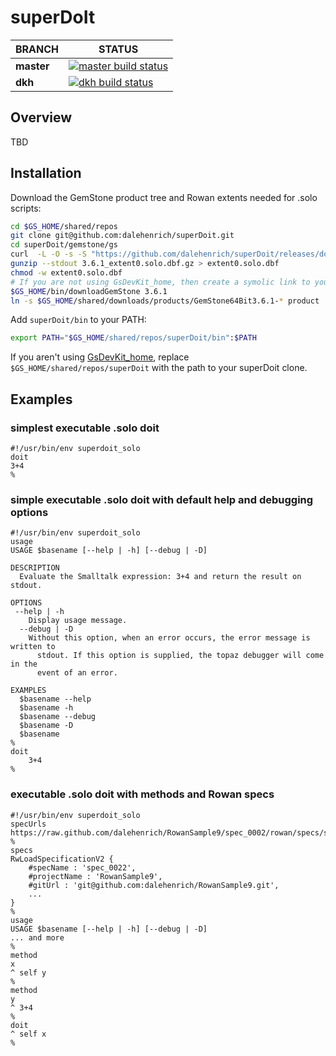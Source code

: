 # superDoIt

BRANCH | STATUS
------------- | -------------
**master** | [![**master** build status](https://github.com/dalehenrich/superDoit/actions/workflows/ci.yml/badge.svg?branch=master)](https://github.com/dalehenrich/superDoit/actions)
**dkh** | [![**dkh** build status](https://github.com/dalehenrich/superDoit/actions/workflows/ci.yml/badge.svg?branch=dkh)](https://github.com/dalehenrich/superDoit/actions)

## Overview
TBD

## Installation
Download the GemStone product tree and Rowan extents needed for .solo scripts:
```bash
cd $GS_HOME/shared/repos
git clone git@github.com:dalehenrich/superDoit.git
cd superDoit/gemstone/gs
curl  -L -O -s -S "https://github.com/dalehenrich/superDoit/releases/download/v0.1.0/3.6.1_extent0.solo.dbf.gz"
gunzip --stdout 3.6.1_extent0.solo.dbf.gz > extent0.solo.dbf
chmod -w extent0.solo.dbf
# If you are not using GsDevKit_home, then create a symolic link to your 3.6.1 product truee
$GS_HOME/bin/downloadGemStone 3.6.1
ln -s $GS_HOME/shared/downloads/products/GemStone64Bit3.6.1-* product
```
Add `superDoit/bin` to your PATH:
```bash
export PATH="$GS_HOME/shared/repos/superDoit/bin":$PATH
````
If you aren't using [GsDevKit_home](https://github.com/GsDevKit/GsDevKit_home), replace `$GS_HOME/shared/repos/superDoit` with the path to your superDoit clone.

## Examples
### simplest executable .solo doit 
```
#!/usr/bin/env superdoit_solo
doit
3+4
%
```
### simple executable .solo doit with default help and debugging options
```
#!/usr/bin/env superdoit_solo
usage
USAGE $basename [--help | -h] [--debug | -D]

DESCRIPTION
  Evaluate the Smalltalk expression: 3+4 and return the result on stdout.

OPTIONS
 --help | -h
    Display usage message.
  --debug | -D
    Without this option, when an error occurs, the error message is written to
      stdout. If this option is supplied, the topaz debugger will come in the 
      event of an error.

EXAMPLES
  $basename --help
  $basename -h
  $basename --debug
  $basename -D
  $basename
%
doit
	3+4
%
```
### executable .solo doit with methods and Rowan specs
```
#!/usr/bin/env superdoit_solo
specUrls
https://raw.github.com/dalehenrich/RowanSample9/spec_0002/rowan/specs/spec_0002.ston
%
specs
RwLoadSpecificationV2 {
	#specName : 'spec_0022',
	#projectName : 'RowanSample9',
	#gitUrl : 'git@github.com:dalehenrich/RowanSample9.git',
	...
}
%
usage
USAGE $basename [--help | -h] [--debug | -D]
... and more
%
method
x
^ self y
%
method
y
^ 3+4
%
doit
^ self x
%
```
